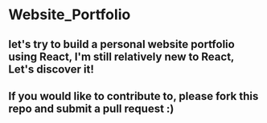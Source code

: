 # Website_Portfolio
## let's try to build a personal website portfolio using React, I'm still relatively new to React, Let's discover it!
## If you would like to contribute to, please fork this repo and submit a pull request :)

